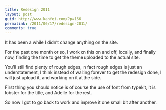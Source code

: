 ```yaml
---
title: Redesign 2011
layout: post
guid: http://www.kahfei.com/?p=166
permalink: /2011/06/17/redesign-2011/
comments: true
---
```

It has been a while I didn&#8217;t change anything on the site.
  
For the past one month or so, I work on this on and off, locally, and finally now, finding the time to get the theme uploaded to the actual site.

You&#8217;ll still find plenty of rough edges, in fact rough edges is just an understatement, I think instead of waiting forever to get the redesign done, I will just upload it, and working on it at the side.

First thing you should notice is of course the use of font from typekit, it is lobster for the title, and Adelle for the rest.

So now I got to go back to work and improve it one small bit after another.